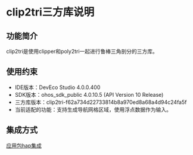 # clip2tri三方库说明
## 功能简介

 clip2tri是使用clipper和poly2tri一起进行鲁棒三角剖分的三方库。

 ## 使用约束
-  IDE版本：DevEco Studio 4.0.0.400 
-  SDK版本：ohos_sdk_public 4.0.10.5 (API Version 10 Release)
-  三方库版本：clip2tri-f62a734d22733814b8a970ed8a68a4d94c24fa5f
-  当前适配的功能：支持生成导航网格区域，使用浮点数据作为输入。

 ## 集成方式
[应用包hap集成](docs/hap_integrate.md)



